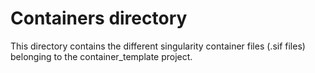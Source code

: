 # Containers directory

This directory contains the different singularity container files (.sif files) belonging to the container_template project.
